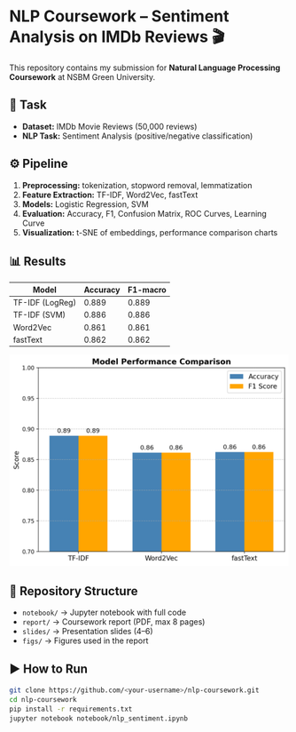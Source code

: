 # NLP Coursework – Sentiment Analysis on IMDb Reviews 🎬

This repository contains my submission for **Natural Language Processing Coursework** at NSBM Green University.

## 📌 Task
- **Dataset:** IMDb Movie Reviews (50,000 reviews)
- **NLP Task:** Sentiment Analysis (positive/negative classification)

## ⚙️ Pipeline
1. **Preprocessing:** tokenization, stopword removal, lemmatization  
2. **Feature Extraction:** TF-IDF, Word2Vec, fastText  
3. **Models:** Logistic Regression, SVM  
4. **Evaluation:** Accuracy, F1, Confusion Matrix, ROC Curves, Learning Curve  
5. **Visualization:** t-SNE of embeddings, performance comparison charts  

## 📊 Results
| Model            | Accuracy | F1-macro |
|------------------|----------|----------|
| TF-IDF (LogReg)  | 0.889    | 0.889    |
| TF-IDF (SVM)     | 0.886    | 0.886    |
| Word2Vec         | 0.861    | 0.861    |
| fastText         | 0.862    | 0.862    |

![Comparison Chart](figs/model_comparison.png)

## 📂 Repository Structure
- `notebook/` → Jupyter notebook with full code  
- `report/` → Coursework report (PDF, max 8 pages)  
- `slides/` → Presentation slides (4–6)  
- `figs/` → Figures used in the report  

## ▶️ How to Run
```bash
git clone https://github.com/<your-username>/nlp-coursework.git
cd nlp-coursework
pip install -r requirements.txt
jupyter notebook notebook/nlp_sentiment.ipynb
